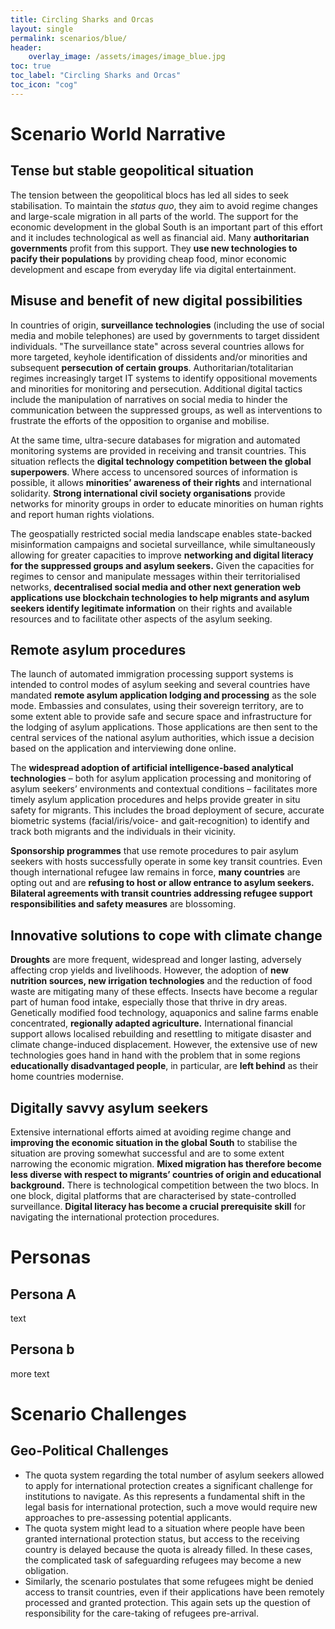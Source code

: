 ```yaml
---
title: Circling Sharks and Orcas
layout: single
permalink: scenarios/blue/
header:
    overlay_image: /assets/images/image_blue.jpg
toc: true
toc_label: "Circling Sharks and Orcas"
toc_icon: "cog"
---
```


# Scenario World Narrative

## Tense but stable geopolitical situation

The tension between the geopolitical blocs has led all sides to seek stabilisation. To maintain the _status quo_, they aim to avoid regime changes and large-scale migration in all parts of the world. 
The support for the economic development in the global South is an important part of this effort and it includes technological as well as financial aid. Many **authoritarian governments** profit from this support. 
They **use new technologies to pacify their populations** by providing cheap food, minor economic development and escape from everyday life via digital entertainment.

## Misuse and benefit of new digital possibilities

In countries of origin, **surveillance technologies** (including the use of social media and mobile telephones) are used by governments to target dissident individuals. "The surveillance state" across several countries allows for more targeted, keyhole identification of dissidents and/or minorities and subsequent **persecution of certain groups**. Authoritarian/totalitarian regimes increasingly target IT systems to identify oppositional movements and minorities for monitoring and persecution. Additional digital tactics include the manipulation of narratives on social media to hinder the communication between the suppressed groups, as well as interventions to frustrate the efforts of the opposition to organise and mobilise.

At the same time, ultra-secure databases for migration and automated monitoring systems are provided in receiving and transit countries. This situation reflects the **digital technology competition between the global superpowers**. Where access to uncensored sources of information is possible, it allows **minorities’ awareness of their rights** and international solidarity. **Strong international civil society organisations** provide networks for minority groups in order to educate minorities on human rights and report human rights violations. 

The geospatially restricted social media landscape enables state-backed misinformation campaigns and societal surveillance, while simultaneously allowing for greater capacities to improve **networking and digital literacy for the suppressed groups and asylum seekers.** Given the capacities for regimes to censor and manipulate messages within their territorialised networks, **decentralised social media and other next generation web applications use blockchain technologies to help migrants and asylum seekers identify legitimate information** on their rights and available resources and to facilitate other aspects of the asylum seeking.

## Remote asylum procedures

The launch of automated immigration processing support systems is intended to control modes of asylum seeking and several countries have mandated **remote asylum application lodging and processing** as the sole mode. Embassies and consulates, using their sovereign territory, are to some extent able to provide safe and secure space and infrastructure for the lodging of asylum applications. Those applications are then sent to the central services of the national asylum authorities, which issue a decision based on the application and interviewing done online.

The **widespread adoption of artificial intelligence-based analytical technologies** – both for asylum application processing and monitoring of asylum seekers’ environments and contextual conditions – facilitates more timely asylum application procedures and helps provide greater in situ safety for migrants. This includes the broad deployment of secure, accurate biometric systems (facial/iris/voice- and gait-recognition) to identify and track both migrants and the individuals in their vicinity.

**Sponsorship programmes** that use remote procedures to pair asylum seekers with hosts successfully operate in some key transit countries. Even though international refugee law remains in force, **many countries** are opting out and are **refusing to host or allow entrance to asylum seekers.** **Bilateral agreements with transit countries addressing refugee support responsibilities and safety measures** are blossoming.

## Innovative solutions to cope with climate change

**Droughts** are more frequent, widespread and longer lasting, adversely affecting crop yields and livelihoods. However, the adoption of **new nutrition sources, new irrigation technologies** and the reduction of food waste are mitigating many of these effects. Insects have become a regular part of human food intake, especially those that thrive in dry areas. Genetically modified food technology, aquaponics and saline farms enable concentrated, **regionally adapted agriculture.** International financial support allows localised rebuilding and resettling to mitigate disaster and climate change-induced displacement. However, the extensive use of new technologies goes hand in hand with the problem that in some regions **educationally disadvantaged people**, in particular, are **left behind** as their home countries modernise.

## Digitally savvy asylum seekers

Extensive international efforts aimed at avoiding regime change and **improving the economic situation in the global South** to stabilise the situation are proving somewhat successful and are to some extent narrowing the economic migration. **Mixed migration has therefore become less diverse with respect to migrants’ countries of origin and educational background.** There is technological competition between the two blocs. In one block, digital platforms that are characterised by state-controlled surveillance. **Digital literacy has become a crucial prerequisite skill** for navigating the international protection procedures. 

# Personas

## Persona A

text

## Persona b

more text

# Scenario Challenges

## Geo-Political Challenges
 
* The quota system regarding the total number of asylum seekers allowed to apply for international protection creates a significant challenge for institutions to navigate. As this represents a fundamental shift in the legal basis for international protection, such a move would require new approaches to pre-assessing potential applicants. 
* The quota system might lead to a situation where people have been granted international protection status, but access to the receiving country is delayed because the quota is already filled. In these cases, the complicated task of safeguarding refugees may become a new obligation. 
* Similarly, the scenario postulates that some refugees might be denied access to transit countries, even if their applications have been remotely processed and granted protection. This again sets up the question of responsibility for the care-taking of refugees pre-arrival.

